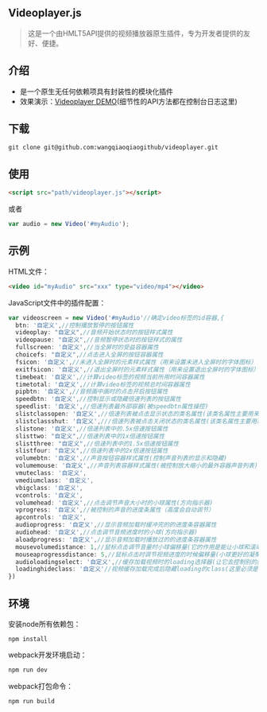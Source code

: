 ﻿## Videoplayer.js
>这是一个由HMLT5API提供的视频播放器原生插件，专为开发者提供的友好、便捷。
## 介绍
* 是一个原生无任何依赖项具有封装性的模块化插件
* 效果演示：[Videoplayer DEMO](https://wangqiaoqiaogithub.github.io/videoplayer/dist/index.html)(细节性的API方法都在控制台日志这里)
   
## 下载
```
git clone git@github.com:wangqiaoqiaogithub/videoplayer.git
```
## 使用
 ```html
<script src="path/videoplayer.js"></script>
```
或者
```js
var audio = new Video('#myAudio');
```
## 示例
HTML文件：
```html
<video id="myAudio" src="xxx" type="video/mp4"></video>
```
JavaScript文件中的插件配置：
```js
var videoscreen = new Video('#myAudio'//确定video标签的id容器,{
  btn: '自定义',//控制播放暂停的按钮属性
  videoplay: "自定义",//音频开始状态时的按钮样式属性
  videopause: "自定义",//音频暂停状态时的按钮样式的属性
  fullscreen: '自定义',//当全屏时的受益容器属性
  choicefs: "自定义",//点击进入全屏的按钮容器属性
  fsicon: '自定义',//未进入全屏时的元素样式属性（用来设置未进入全屏时的字体图标）
  exitfsicon: '自定义',//退出全屏时的元素样式属性（用来设置退出全屏时的字体图标）
  timebeat: '自定义',//计算video标签的视频当前所用时间容器属性
  timetotal: '自定义',//计算video标签的视频总时间容器属性
  pipbtn: '自定义',//音频画中画时的点击开启按钮属性
  speedbtn: '自定义',//控制显示或隐藏倍速列表的按钮属性
  speedlist: '自定义',//倍速列表最外部容器(被speedbtn属性操控)
  slistclassopen: '自定义',//倍速列表被点击显示状态的类名属性(该类名属性主要用来是该容器被点击是显示)
  slistclassshut: '自定义',///倍速列表被点击关闭状态的类名属性(该类名属性主要用来是该容器被点击是隐藏)
  slistone: '自定义',//倍速列表中的.5x倍速按钮属性
  slisttwo: "自定义",//倍速列表中的1x倍速按钮属性
  slistthree: "自定义",//倍速列表中的1.5x倍速按钮属性
  slistfour: "自定义",//倍速列表中的2x倍速按钮属性
  volumebtn: '自定义',//声音按钮容器样式属性(控制声音列表的显示和隐藏)
  volumemouse: '自定义',//声音列表容器样式属性(被控制放大缩小的最外容器声音列表)
  vmuteclass: '自定义',
  vmediumclass: '自定义',
  vbigclass: '自定义',
  vcontrols: '自定义',
  volumehead: '自定义',//点击调节声音大小时的小球属性(方向指示器)
  vprogress: '自定义',//被控制的声音的进度条属性（高度会自动调节）
  apcontrols: '自定义',
  audioprogress: '自定义',//显示音频加载时缓冲完的的进度条容器属性
  audiohead: '自定义',//点击调节音频进度时的小球(方向指示器)
  aloadprogress: '自定义',//显示音频加载时播放过的的进度条容器属性
  mousevolumedistance: 1,//鼠标点击调节音量时小球偏移量(它的作用是能让小球和滚动条更能凝聚在一起)
  mouseaprogressdistance: 5,//鼠标点击时调节视频进度的时候偏移量(小球更好的凝聚在一起)
  audioloadingselect: '自定义',//缓存加载视频时的loading选择器(让它去控制别的类名，来控制类名的显示隐藏)
  loadinghideclass: '自定义'//视频缓存加载完成后隐藏loading的class(这里必须是字符串的形式)
})
```
## 环境
安装node所有依赖包：
```
npm install
```
webpack开发环境启动：
```js
npm run dev
```
webpack打包命令：
```js
npm run build
```
